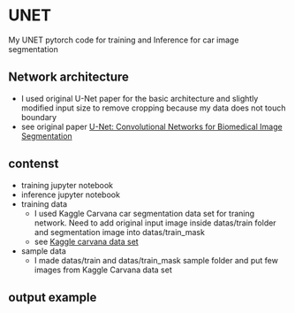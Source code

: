 # UNET
My UNET pytorch code for training and Inference for car image segmentation
## Network architecture
  - I used original U-Net paper for the basic architecture and slightly modified input size to remove cropping because my data does not touch boundary
  - see original paper [U-Net: Convolutional Networks for Biomedical Image Segmentation](https://arxiv.org/abs/1505.04597)
## contenst
  - training jupyter notebook
  - inference jupyter notebook
  - training data 
    - I used Kaggle Carvana car segmentation data set for traning network. Need to add original input image inside datas/train folder and segmentation image into datas/train_mask
    - see [Kaggle carvana data set](https://www.kaggle.com/c/carvana-image-masking-challenge/data)
  - sample data
    - I made datas/train and datas/train_mask sample folder and put few images from Kaggle Carvana data set
## output example  
